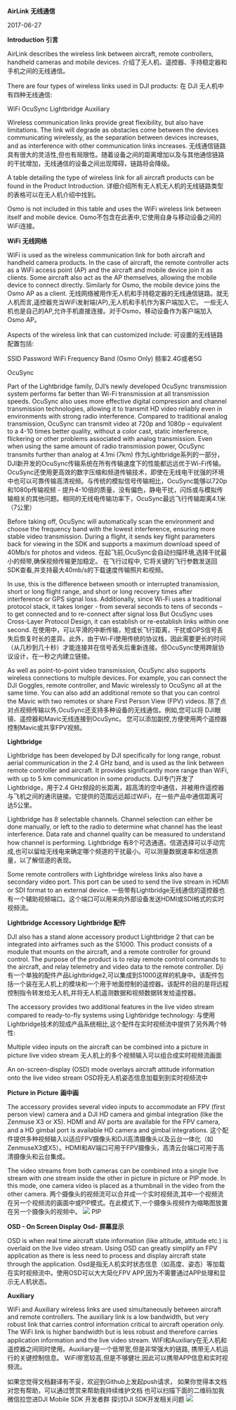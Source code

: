 **AirLink**
**无线通信**

2017-06-27

**Introduction**
**引言**

AirLink describes the wireless link between aircraft, remote controllers, handheld cameras and mobile devices.
介绍了无人机、遥控器、手持稳定器和手机之间的无线通信。

There are four types of wireless links used in DJI products:
在 DJI 无人机中有四种无线通信:

WiFi 
OcuSync 
Lightbridge
Auxiliary 

Wireless communication links provide great flexibility, but also have limitations. The link will degrade as obstacles come between the devices communicating wirelessly, as the separation between devices increases, and as interference with other communication links increases.
无线通信链路具有很大的灵活性,但也有局限性。随着设备之间的距离增加以及与其他通信链路的干扰增加，无线通信的设备之间出现障碍，链路将会降级。

A table detailing the type of wireless link for all aircraft products can be found in the Product Introduction.
详细介绍所有无人机无人机的无线链路类型的表格可以在无人机介绍中找到。

Osmo is not included in this table and uses the WiFi wireless link between itself and mobile device.
Osmo不包含在此表中,它使用自身与移动设备之间的WiFi连接。

**WiFi**
**无线网络**

WiFi is used as the wireless communication link for both aircraft and handheld camera products. In the case of aircraft, the remote controller acts as a WiFi access point (AP) and the aircraft and mobile device join it as clients. Some aircraft also act as the AP themselves, allowing the mobile device to connect directly. Similarly for Osmo, the mobile device joins the Osmo AP as a client.
无线网络被用作无人机和手持稳定器的无线通信链路。就无人机而言,遥控器充当WiFi发射端(AP),无人机和手机作为客户端加入它。 一些无人机也是自己的AP,允许手机直接连接。对于Osmo，移动设备作为客户端加入Osmo AP。

Aspects of the wireless link that can customized include:
可设置的无线链路配置包括:

SSID
Password 
WiFi Frequency Band (Osmo Only) 频率2.4G或者5G

OcuSync

Part of the Lightbridge family, DJI’s newly developed OcuSync transmission system performs far better than Wi-Fi transmission at all transmission speeds. OcuSync also uses more effective digital compression and channel transmission technologies, allowing it to transmit HD video reliably even in environments with strong radio interference. Compared to traditional analog transmission, OcuSync can transmit video at 720p and 1080p – equivalent to a 4-10 times better quality, without a color cast, static interference, flickering or other problems associated with analog transmission. Even when using the same amount of radio transmission power, OcuSync transmits further than analog at 4.1mi (7km)
作为Lightbridge系列的一部分，DJI新开发的OcuSync传输系统在所有传输速度下的性能都远远优于Wi-Fi传输。OcuSync还使用更高效的数字压缩和频道传输技术，即使在无线电干扰强的环境中也可以可靠传输高清视频。与传统的模拟信号传输相比，OcuSync能够以720p和1080p传输视频 - 提升4-10倍的质量，没有偏色，静电干扰，闪烁或与模拟传输相关的其他问题。相同的无线电传输功率下，OcuSync最远飞行传输距离4.1米（7公里）

Before taking off, OcuSync will automatically scan the environment and choose the frequency band with the lowest interference, ensuring more stable video transmission. During a flight, it sends key flight parameters back for viewing in the SDK and supports a maximum download speed of 40Mb/s for photos and videos.
在起飞前,OcuSync会自动扫描环境,选择干扰最小的频带,确保视频传输更加稳定。 在飞行过程中, 它将关键的飞行参数发送回SDK查看,并支持最大40mb/s的下载速度传输照片和视频。

In use, this is the difference between smooth or interrupted transmission, short or long flight range, and short or long recovery times after interference or GPS signal loss. Additionally, since Wi-Fi uses a traditional protocol stack, it takes longer - from several seconds to tens of seconds – to get connected and to re-connect after signal loss But OcuSync uses Cross-Layer Protocol Design, it can establish or re-establish links within one second.
在使用中，可以平滑的中断传输，短或长飞行距离，干扰或GPS信号丢失后恢复时长的差异。此外，由于Wi-Fi使用传统的协议栈，因此需要更长的时间（从几秒到几十秒）才能连接并在信号丢失后重新连接。但OcuSync使用跨层协议设计，在一秒之内建立链接。

As well as point-to-point video transmission, OcuSync also supports wireless connections to multiple devices. For example, you can connect the DJI Goggles, remote controller, and Mavic wirelessly to OcuSync all at the same time. You can also add an additional remote so that you can control the Mavic with two remotes or share First Person View (FPV) videos.
除了点对点视频传输以外,OcuSync还支持多种设备的无线通信。例如,您可以将 DJI眼镜、遥控器和Mavic无线连接到OcuSync。 您可以添加副控,方便使用两个遥控器控制Mavic或共享FPV视频。

**Lightbridge**

Lightbridge has been developed by DJI specifically for long range, robust aerial communication in the 2.4 GHz band, and is used as the link between remote controller and aircraft. It provides significantly more range than WiFi, with up to 5 km communication in some products.
DJI专门开发了Lightbridge，用于2.4 GHz频段的长距离，超高清的空中通信，并被用作遥控器与飞机之间的通讯链接。它提供的范围远远超过WiFi，在一些产品中通信距离可达5公里。

Lightbridge has 8 selectable channels. Channel selection can either be done manually, or left to the radio to determine what channel has the least interference. Data rate and channel quality can be measured to understand how channel is performing.
Lightbridge 有8个可选通道。信道选择可以手动完成,也可以留给无线电来确定哪个频道的干扰最小。可以测量数据速率和信道质量，以了解信道的表现。

Some remote controllers with Lightbridge wireless links also have a secondary video port. This port can be used to send the live stream in HDMI or SDI format to an external device.
一些带有Lightbridge无线通信的遥控器也有一个辅助视频端口。这个端口可以用来向外部设备发送HDMI或SDI格式的实时视频流。

**Lightbridge Accessory**
**Lightbridge 配件**

DJI also has a stand alone accessory product Lightbridge 2 that can be integrated into airframes such as the S1000. This product consists of a module that mounts on the aircraft, and a remote controller for ground control. The purpose of the product is to relay remote control commands to the aircraft, and relay telemetry and video data to the remote controller.
Dji有一个单独的配件产品Lightbridge2,可以集成到S1000这样的机身中。该配件包括一个装在无人机上的模块和一个用于地面控制的遥控器。该配件的目的是将远程控制指令转发给无人机,并将无人机遥测数据和视频数据转发给遥控器。

The accessory provides two additional features in the live video stream compared to ready-to-fly systems using Lightbridge technology:
与使用Lightbridge技术的现成产品系统相比,这个配件在实时视频流中提供了另外两个特性:

Multiple video inputs on the aircraft can be combined into a picture in picture live video stream 无人机上的多个视频输入可以组合成实时视频流画面

An on-screen-display (OSD) mode overlays aircraft attitude information onto the live video stream OSD将无人机姿态信息加载到到实时视频流中

**Picture in Picture**
**画中画**

The accessory provides several video inputs to accommodate an FPV (first person view) camera and a DJI HD camera and gimbal integration (like the Zenmuse X3 or X5). HDMI and AV ports are available for the FPV camera, and a HD gimbal port is available HD camera and gimbal integrations.
这个配件提供多种视频输入以适应FPV摄像头和DJI高清摄像头以及云台一体化（如ZenmuseX3或X5）。HDMI和AV端口可用于FPV摄像头，高清云台端口可用于高清摄像头和云台集成。

The video streams from both cameras can be combined into a single live stream with one stream inside the other in picture in picture or PIP mode. In this mode, one camera video is placed as a thumbnail in the video from the other camera.
两个摄像头的视频流可以合并成一个实时视频流,其中一个视频流在另一个视频流的画面中或PIP模式。在此模式下,一个摄像头视频作为缩略图放置在另一个摄像头的视频中。
![](https://devcn.djicdn.com/images/component-guide/lightbridge_PIP-80c6ffd635.png)
PIP

**OSD - On Screen Display**
**Osd- 屏幕显示**

OSD is when real time aircraft state information (like altitude, attitude etc.) is overlaid on the live video stream. Using OSD can greatly simplify an FPV application as there is less need to process and display aircraft state through the application.
Osd是指无人机实时状态信息（如高度、姿态）等加载在实时视频流中。使用OSD可以大大简化FPV APP,因为不需要通过APP处理和显示无人机状态。

**Auxiliary**

WiFi and Auxiliary wireless links are used simultaneously between aircraft and remote controllers. The auxiliary link is a low bandwidth, but very robust link that carries control information critical to aircraft operation only. The WiFi link is higher bandwidth but is less robust and therefore carries application information and the live video stream.
WIFI和Auxiliary在无人机和遥控器之间同时使用。Auxiliary是一个低带宽,但是非常强大的链路, 携带无人机运行的关键控制信息。 WiFi带宽较高,但是不够健壮,因此可以携带APP信息和实时视频流。


如果您觉得文档翻译有不妥，欢迎到Github上发起push请求，
如果你觉得本文档对您有帮助，可以通过赞赏来帮助我持续维护文档
也可以扫描下面的二维码加我微信拉您进DJI Mobile SDK 开发者群 探讨DJI SDK开发相关问题
![](images/20180303_092058.jpg)